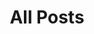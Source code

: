 ---
layout: post-index
title: All Posts
excerpt: "A List of Posts"
image:
  feature: header-jj.jpg
---